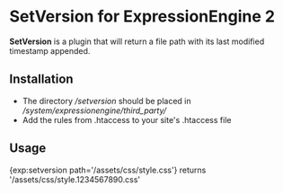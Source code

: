 SetVersion for ExpressionEngine 2
=========

**SetVersion** is a plugin that will return a file path with its last modified timestamp appended.

## Installation

+ The directory */setversion* should be placed in */system/expressionengine/third_party/*
+ Add the rules from .htaccess to your site's .htaccess file

## Usage

{exp:setversion path='/assets/css/style.css'} returns '/assets/css/style.1234567890.css'